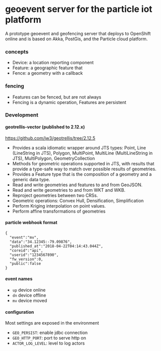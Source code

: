 geoevent server for the particle iot platform
===

A prototype geoevent and geofencing server that deploys to OpenShift online and is based on Akka, PostGis, and the Particle cloud platform.

### concepts
- Device: a location reporting component
- Feature: a geographic feature that
- Fence: a geometry with a callback

### fencing
- Features can be fenced, but are not always
- Fencing is a dynamic operation, Features are persistent

### Development

#### geotrellis-vector (published to 2.12.x)

https://github.com/jw3/geotrellis/tree/2.12.5

- Provides a scala idiomatic wrapper around JTS types: Point, Line (LineString in JTS), Polygon, MultiPoint, MultiLine (MultiLineString in JTS), MultiPolygon, GeometryCollection
- Methods for geometric operations supported in JTS, with results that provide a type-safe way to match over possible results of geometries.
- Provides a Feature type that is the composition of a geometry and a generic data type.
- Read and write geometries and features to and from GeoJSON.
- Read and write geometries to and from WKT and WKB.
- Reproject geometries between two CRSs.
- Geometric operations: Convex Hull, Densification, Simplification
- Perform Kriging interpolation on point values.
- Perform affine transformations of geometries


#### particle webhook format

```
{
  "event":"mv",
  "data":"34.12345:-79.09876",
  "published_at":"2018-04-22T04:14:43.044Z",
  "coreid":"api",
  "userid":"1234567890",
  "fw_version":0,
  "public":false
}
```

#### event names
- `up` device online
- `dn` device offline
- `mv` device moved

#### configuration

Most settings are exposed in the environment

- `GEO_PERSIST`: enable jdbc connection
- `GEO_HTTP_PORT`: port to serve http on
- `ACTOR_LOG_LEVEL`: level to log actors

